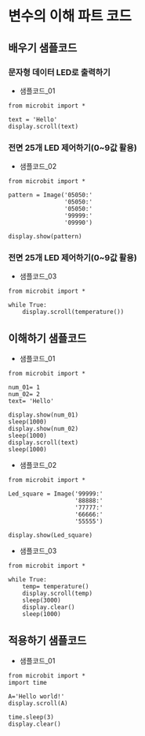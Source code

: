 # 변수의 이해 파트 코드
## 배우기 샘플코드
### 문자형 데이터 LED로 출력하기
* 샘플코드_01
```
from microbit import *

text = 'Hello'
display.scroll(text)
```

### 전면 25개 LED 제어하기(0~9값 활용)
* 샘플코드_02
```
from microbit import *

pattern = Image('05050:'
                '05050:'
                '05050:'
                '99999:'
                '09990')

display.show(pattern)
```

### 전면 25개 LED 제어하기(0~9값 활용)
* 샘플코드_03
```
from microbit import *

while True:
    display.scroll(temperature())
```

## 이해하기 샘플코드
* 샘플코드_01
```
from microbit import *

num_01= 1
num_02= 2
text= 'Hello'

display.show(num_01)
sleep(1000)
display.show(num_02)
sleep(1000)
display.scroll(text)
sleep(1000)
```

* 샘플코드_02
```
from microbit import *

Led_square = Image('99999:'
                   '88888:'
                   '77777:'
                   '66666:'
                   '55555')

display.show(Led_square)
```

* 샘플코드_03
```
from microbit import *

while True:
    temp= temperature()
    display.scroll(temp)
    sleep(3000)
    display.clear()
    sleep(1000)
```

## 적용하기 샘플코드
* 샘플코드_01
```
from microbit import *
import time

A='Hello world!'
display.scroll(A)

time.sleep(3)
display.clear()
```
